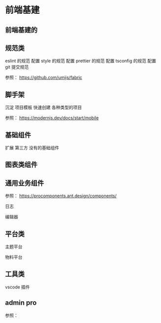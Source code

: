 # 前端基建

## 前端基建的

## 规范类
eslint 的规范 配置
style 的规范 配置
prettier 的规范 配置
tsconfig 的规范 配置
git 提交规范

参照： https://github.com/umijs/fabric

## 脚手架
沉淀 项目模板 快速创建 各种类型的项目

参照： https://modernjs.dev/docs/start/mobile

## 基础组件

 扩展 第三方 没有的基础组件
 

## 图表类组件

## 通用业务组件

参照： https://procomponents.ant.design/components/

日志

编辑器



## 平台类

主题平台

物料平台


## 工具类

vscode 插件



## admin pro

参照： 
